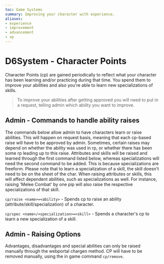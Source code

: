 ```yaml
---
toc: Game Systems
summary: Improving your character with experience.
aliases:
- experience
- improvement
- advancement
- xp
---
```

# D6System - Character Points

Character Points (cp) are gained periodically to reflect what your character has been learning and/or practicing during that time. You spend them to improve your abilities and also you're able to learn new specializations of skills.

> To improve your abilities after getting approved you will need to put in a request, telling admin which ability you want to improve.

## Admin - Commands to handle ability raises
The commands below allow admin to have characters learn or raise abilities. This will happen on request basis, meaning that each cp-based raise will have to be approved by admin. Sometimes, certain raises may depend on whether the ability was used in rp, or whether there has been some rp leading up to this raise. Attributes and skills will be raised and learned through the first command listed below, whereas specializations will need the second command to be added. This is because specializations are freeform. Please note that to learn a specialization of a skill, the skill doesn't need to be on the sheet of the char. When raising attributes or skills, this will affect dependent abilities, such as specializations as well. For instance, raising 'Melee Combat' by one pip will also raise the respective specializations of that skill. 

`cp/raise <name>=<ability>` - Spends cp to raise an ability (attribute/skill/specialization) of a character.

`cp/spec <name>/<specialization>=<skill>` - Spends a character's cp to learn a new specialization of a skill.

## Admin - Raising Options

Advantages, disadvantages and special abilities can only be raised manually through the webportal chargen method. CP will have to be removed manually, using the in game command `cp/remove`.

